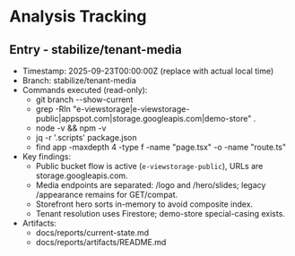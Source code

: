 # Analysis Tracking

## Entry - stabilize/tenant-media
- Timestamp: 2025-09-23T00:00:00Z (replace with actual local time)
- Branch: stabilize/tenant-media
- Commands executed (read-only):
  - git branch --show-current
  - grep -RIn "e-viewstorage|e-viewstorage-public|appspot.com|storage.googleapis.com|demo-store" .
  - node -v && npm -v
  - jq -r '.scripts' package.json
  - find app -maxdepth 4 -type f -name "page.tsx" -o -name "route.ts"
- Key findings:
  - Public bucket flow is active (`e-viewstorage-public`), URLs are storage.googleapis.com.
  - Media endpoints are separated: /logo and /hero/slides; legacy /appearance remains for GET/compat.
  - Storefront hero sorts in-memory to avoid composite index.
  - Tenant resolution uses Firestore; demo-store special-casing exists.
- Artifacts:
  - docs/reports/current-state.md
  - docs/reports/artifacts/README.md
